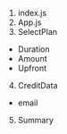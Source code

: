1. index.js
2. App.js
3. SelectPlan

- Duration
- Amount
- Upfront

4. CreditData

- email

5. Summary
